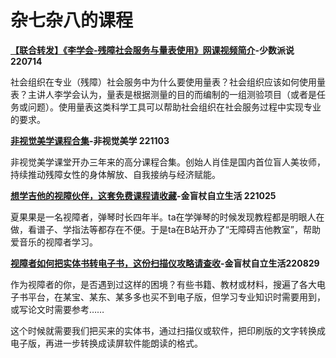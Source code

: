 # 杂七杂八的课程

[**【联合转发】《李学会-残障社会服务与量表使用》网课视频简介**](http://mp.weixin.qq.com/s?\_\_biz=Mzg2NDUyMzEwMw==\&mid=2247521864\&idx=2\&sn=4b96c3bbb11f8d2bdba1145366e249ba\&chksm=ce6ad078f91d596e2cff5d02c749806247481c4926c6448466da116d2ee95f26f32707f9a31f#rd)**-少数派说 220714**

社会组织在专业（残障）社会服务中为什么要使用量表？社会组织应该如何使用量表？主讲人李学会认为，量表是根据测量的目的而编制的一组测验项目（或者是任务或问题）。使用量表这类科学工具可以帮助社会组织在社会服务过程中实现专业的要求。



[**非视觉美学课程合集**](https://mp.weixin.qq.com/s/q5YhireIP8tsjMg6sTKtgw)**-非视觉美学 221103**

非视觉美学课堂开办三年来的高分课程合集。创始人肖佳是国内首位盲人美妆师，持续推动残障女性的身体解放、自我接纳与经济赋能。



[**想学吉他的视障伙伴，这套免费课程请收藏**](https://mp.weixin.qq.com/s/kOmiP7iVOamhnn0tP5m0AA)**-金盲杖自立生活 221025**

夏果果是一名视障者，弹琴时长四年半。ta在学弹琴的时候发现教程都是明眼人在做，看谱子、学指法等都存在不便。于是ta在B站开办了“无障碍吉他教室”，帮助爱音乐的视障者学习。



[**视障者如何把实体书转电子书，这份扫描仪攻略请查收**](https://mp.weixin.qq.com/s/tHz7bO4v1evkyugGQee-2w)**-金盲杖自立生活220829**

作为视障者的你，是否遇到过这样的困境？有些书籍、教材或材料，搜遍了各大电子书平台，在某宝、某东、某多多也买不到电子版，但学习专业知识时需要用到，或写论文时需要参考……

这个时候就需要我们把买来的实体书，通过扫描仪或软件，把印刷版的文字转换成电子版，再进一步转换成读屏软件能朗读的格式。

